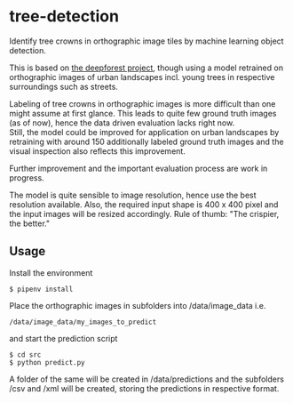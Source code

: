 # tree-detection
Identify tree crowns in orthographic image tiles by machine learning object detection.

This is based on [the deepforest project](https://deepforest.readthedocs.io/en/latest/), though using a model retrained on orthographic images of urban landscapes incl. young trees in respective surroundings such as streets.    

Labeling of tree crowns in orthographic images is more difficult than one might assume at first glance. This leads to quite few ground truth images (as of now), hence the data driven evaluation lacks right now.     
Still, the model could be improved for application on urban landscapes by retraining with around 150 additionally labeled ground truth images and the visual inspection also reflects this improvement.    

Further improvement and the important evaluation process are work in progress.     

The model is quite sensible to image resolution, hence use the best resolution available. Also, the required input shape is 400 x 400 pixel and the input images will be resized accordingly. Rule of thumb: "The crispier, the better."    


## Usage
Install the environment
```
$ pipenv install
```

Place the orthographic images in subfolders into /data/image_data i.e. 
```
/data/image_data/my_images_to_predict
```
and start the prediction script
```
$ cd src
$ python predict.py
```

A folder of the same will be created in /data/predictions and the subfolders /csv and /xml will be created, storing the predictions in respective format.


